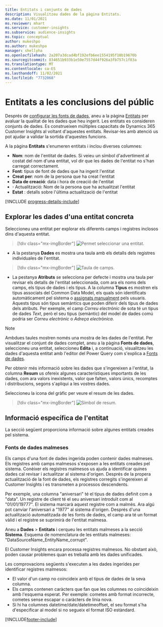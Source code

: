 ```yaml
---
title: Entitats i conjunts de dades
description: Visualitzeu dades de la pàgina Entitats.
ms.date: 11/01/2021
ms.reviewer: mhart
ms.service: customer-insights
ms.subservice: audience-insights
ms.topic: conceptual
author: mukeshpo
ms.author: mukeshpo
manager: shellyha
ms.openlocfilehash: 2a207a3dcad4bf192efb6ee1554195f10b19670b
ms.sourcegitcommit: 834651b933b1e50e7557d44f926a3fb757c1f83a
ms.translationtype: MT
ms.contentlocale: ca-ES
ms.lasthandoff: 11/02/2021
ms.locfileid: "7732068"
---
```

# <a name="entities-in-audience-insights"></a>Entitats a les conclusions del públic

Després de [configurar les fonts de dades](data-sources.md), aneu a la pàgina [Entitats](data-sources.md) per avaluar la qualitat de les dades que heu ingerit. Les entitats es consideren conjunts de dades. Es construeixen múltiples capacitats de Dynamics 365 Customer Insights al voltant d'aquestes entitats. Revisar-les amb atenció us pot ajudar a validar la sortida d'aquestes funcions.

A la pàgina **Entitats** s'enumeren entitats i inclou diverses columnes:

- **Nom**: nom de l'entitat de dades. Si veieu un símbol d'advertiment al costat del nom d'una entitat, vol dir que les dades de l'entitat no s'han carregat correctament.
- **Font**: tipus de font de dades que ha ingerit l'entitat
- **Creat per**: nom de la persona que ha creat l'entitat
- **Data de creació**: data i hora de creació de l'entitat
- **·** Actualització: Nom de la persona que ha actualitzat l'entitat
- **Estat** : detalls sobre l'última actualització de l'entitat

[!INCLUDE [progress-details-include](../includes/progress-details-pane.md)]

## <a name="explore-a-specific-entitys-data"></a>Explorar les dades d'una entitat concreta

Seleccioneu una entitat per explorar els diferents camps i registres inclosos dins d'aquesta entitat.

> [!div class="mx-imgBorder"]
> ![Permet seleccionar una entitat.](media/data-manager-entities-data.png "Seleccioneu una entitat")

- A la pestanya **Dades** es mostra una taula amb els detalls dels registres individuales de l'entitat.

> [!div class="mx-imgBorder"]
> ![Taula de camps.](media/data-manager-entities-fields.PNG "Taula de camps")

- La pestanya **Atributs** se selecciona per defecte i mostra una taula per revisar els detalls de l'entitat seleccionada, com ara els noms dels camps, els tipus de dades i els tipus. A la columna **Tipus** es mostren els tipus associats del Common Data Model, els quals són identificats automàticament pel sistema o [assignats manualment](map-entities.md) pels usuaris. Aquests tipus són tipus semàntics que poden diferir dels tipus de dades dels atributs. Per exemple, el camp *Correu electrònic* de sota té un tipus de dades *Text*, però el seu tipus (semàntic) del model de dades comú podria ser *Correu electrònic* o *Adreça electrònica*.

> [!NOTE]
> Ambdues taules mostren només una mostra de les dades de l'entitat. Per visualitzar el conjunt de dades complet, aneu a la pàgina **Fonts de dades**, seleccioneu una entitat, seleccioneu **Edita** i, a continuació, visualitzeu les dades d'aquesta entitat amb l'editor del Power Query com s'explica a [Fonts de dades](data-sources.md).

Per obtenir més informació sobre les dades que s'ingereixen a l'entitat, la columna **Resum** us ofereix algunes característiques importants de les dades, com ara valors inexistents, valor que falten, valors únics, recomptes i distribucions, segons s'apliqui a les vostres dades.

Seleccioneu la icona del gràfic per veure el resum de les dades.

> [!div class="mx-imgBorder"]
> ![Símbol de resum.](media/data-manager-entities-summary.png "Taula de resum de dades")

## <a name="entity-specific-information"></a>Informació específica de l'entitat

La secció següent proporciona informació sobre algunes entitats creades pel sistema.

### <a name="corrupted-data-sources"></a>Fonts de dades malmeses

Els camps d'una font de dades ingerida poden contenir dades malmeses. Els registres amb camps malmesos s'exposen a les entitats creades pel sistema. Conèixer els registres malmesos us ajuda a identificar quines dades cal revisar i actualitzar al sistema d'origen. Després de la propera actualització de la font de dades, els registres corregits s'ingereixen al Customer Insights i es transmeten a processos descendents. 

Per exemple, una columna "aniversari" té el tipus de dades definit com a "data". Un registre de client té el seu aniversari introduït com al "01/01/19777". El sistema marcarà aquest registre com a malmès. Ara algú pot canviar l'aniversari a "1977" al sistema d'origen. Després d'una actualització automatitzada de les fonts de dades, el camp ara té un format vàlid i el registre se suprimirà de l'entitat malmesa. 

Aneu a **Dades** > **Entitats** i cerqueu les entitats malmeses a la secció **Sistema**. Esquema de nomenclatura de les entitats malmeses: "DataSourceName_EntityName_corrupt".

El Customer Insights encara processa registres malmesos. No obstant això, poden causar problemes quan es treballa amb les dades unificades.

Les comprovacions següents s'executen a les dades ingerides per identificar registres malmesos: 

- El valor d'un camp no coincideix amb el tipus de dades de la seva columna.
- Els camps contenen caràcters que fan que les columnes no coincideixin amb l'esquema esperat. Per exemple: cometes amb format incorrecte, cometes sense escapar o caràcters de línia nova.
- Si hi ha columnes datetime/date/datetimeoffset, el seu format s'ha d'especificar al model si no segueix el format ISO estàndard.



[!INCLUDE[footer-include](../includes/footer-banner.md)]
